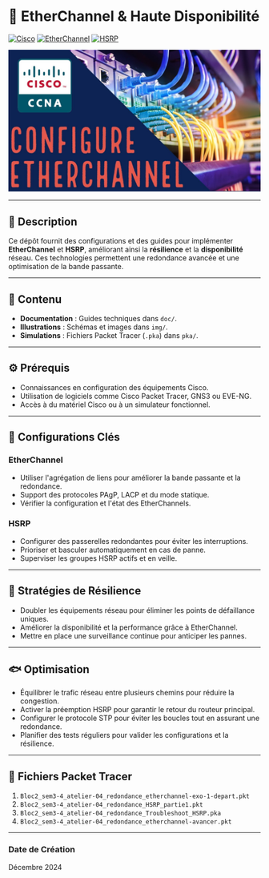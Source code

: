# 🏯 **EtherChannel & Haute Disponibilité**

[![Cisco](https://img.shields.io/badge/Cisco-1BA0D7?style=flat-square&logo=cisco&logoColor=white)](https://www.cisco.com/) [![EtherChannel](https://img.shields.io/badge/EtherChannel-2CA9E1?style=flat-square&logo=ethernet&logoColor=white)](https://www.cisco.com/c/en/us/support/docs/lan-switching/etherchannel/index.html) [![HSRP](https://img.shields.io/badge/HSRP-FF6F61?style=flat-square&logo=router&logoColor=white)](https://www.cisco.com/c/en/us/support/docs/ip/hot-standby-router-protocol-hsrp/index.html)

![Banner](img/background.png)

---

## 📄 **Description**

Ce dépôt fournit des configurations et des guides pour implémenter **EtherChannel** et **HSRP**, améliorant ainsi la **résilience** et la **disponibilité** réseau. Ces technologies permettent une redondance avancée et une optimisation de la bande passante.

---

## 💂 **Contenu**

- **Documentation** : Guides techniques dans `doc/`.
- **Illustrations** : Schémas et images dans `img/`.
- **Simulations** : Fichiers Packet Tracer (`.pka`) dans `pka/`.

---

## ⚙️ **Prérequis**

- Connaissances en configuration des équipements Cisco.
- Utilisation de logiciels comme Cisco Packet Tracer, GNS3 ou EVE-NG.
- Accès à du matériel Cisco ou à un simulateur fonctionnel.

---

## 🔧 **Configurations Clés**

### **EtherChannel**
- Utiliser l'agrégation de liens pour améliorer la bande passante et la redondance.
- Support des protocoles PAgP, LACP et du mode statique.
- Vérifier la configuration et l'état des EtherChannels.

### **HSRP**
- Configurer des passerelles redondantes pour éviter les interruptions.
- Prioriser et basculer automatiquement en cas de panne.
- Superviser les groupes HSRP actifs et en veille.

---

## 💪 **Stratégies de Résilience**

- Doubler les équipements réseau pour éliminer les points de défaillance uniques.
- Améliorer la disponibilité et la performance grâce à EtherChannel.
- Mettre en place une surveillance continue pour anticiper les pannes.

---

## 🐟 **Optimisation**

- Équilibrer le trafic réseau entre plusieurs chemins pour réduire la congestion.
- Activer la préemption HSRP pour garantir le retour du routeur principal.
- Configurer le protocole STP pour éviter les boucles tout en assurant une redondance.
- Planifier des tests réguliers pour valider les configurations et la résilience.

---

## 📂 **Fichiers Packet Tracer**

1. `Bloc2_sem3-4_atelier-04_redondance_etherchannel-exo-1-depart.pkt`
2. `Bloc2_sem3-4_atelier-04_redondance_HSRP_partie1.pkt`
3. `Bloc2_sem3-4_atelier-04_redondance_Troubleshoot_HSRP.pka`
4. `Bloc2_sem3-4_atelier-04_redondance_etherchannel-avancer.pkt`

---

### **Date de Création**

Décembre 2024
